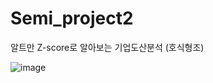 # Semi_project2
알트만 Z-score로 알아보는 기업도산분석 (호식형조)

![image](https://user-images.githubusercontent.com/102206325/175484737-03a2b2af-525e-404a-919d-7a32be5a6a8f.png)
